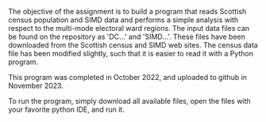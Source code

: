The objective of the assignment is to build a program that reads Scottish census population and SIMD data and
performs a simple analysis with respect to the multi-mode electoral ward regions. The input data files can be
found on the repository as 'DC...' and 'SIMD...'. These files have been downloaded from the Scottish census and SIMD web sites.
The census data file has been modified slightly, such that it is easier to read it with a Python program.

This program was completed in October 2022, and uploaded to github in November 2023.

To run the program, simply download all available files, open the files with your favorite python IDE, and run it.
